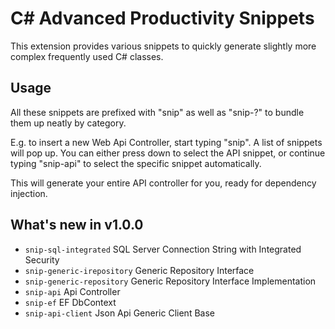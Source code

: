 # C# Advanced Productivity Snippets
This extension provides various snippets to quickly generate slightly more complex frequently used C# classes.

## Usage
All these snippets are prefixed with "snip" as well as "snip-?" to bundle them up neatly by category.

E.g. to insert a new Web Api Controller, start typing "snip". A list of snippets will pop up. You can either press down to select the API snippet, or continue typing "snip-api" to select the specific snippet automatically.

This will generate your entire API controller for you, ready for dependency injection.

## What's new in v1.0.0
- `snip-sql-integrated` SQL Server Connection String with Integrated Security 
- `snip-generic-irepository` Generic Repository Interface 
- `snip-generic-repository` Generic Repository Interface Implementation 
- `snip-api` Api Controller
- `snip-ef` EF DbContext
- `snip-api-client` Json Api Generic Client Base